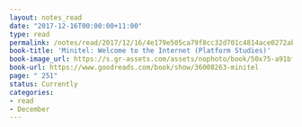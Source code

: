 ```yaml
---
layout: notes_read
date: "2017-12-16T00:00:00+11:00"
type: read
permalink: /notes/read/2017/12/16/4e179e505ca79f8cc32d701c4814ace0272abb24.html
book-title: 'Minitel: Welcome to the Internet (Platform Studies)'
book-image_url: https://s.gr-assets.com/assets/nophoto/book/50x75-a91bf249278a81aabab721ef782c4a74.png
book-url: https://www.goodreads.com/book/show/36008263-minitel
page: " 251"
status: Currently
categories:
- read
- December
---
```


